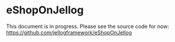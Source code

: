 # eShopOnJellog

This document is in progress. Please see the source code for now: https://github.com/jellogframework/eShopOnJellog
